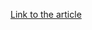 [Link to the article](https://www.securityweek.com/google-patches-two-android-vulnerabilities-exploited-in-targeted-attacks/)
